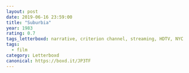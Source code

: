 ```yaml
---
layout: post 
date: 2019-06-16 23:59:00
title: "Suburbia"
year: 1983
rating: 0.7
tags_letterboxd: narrative, criterion channel, streaming, HDTV, NYC
tags:
  - film
category: Letterboxd
canonical: https://boxd.it/JP3TF
---
```

